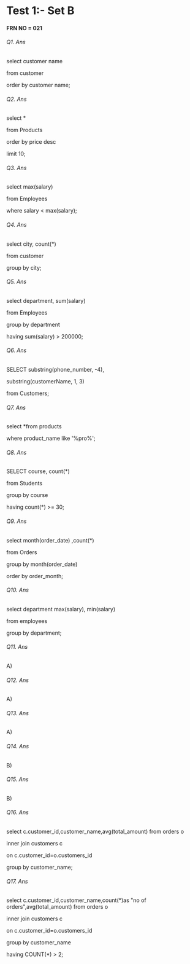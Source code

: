 # Test 1:- Set B





#### FRN NO = 021





###### Q1. Ans

select customer name

from customer

order by customer name;



###### Q2. Ans

select \*

from Products

order by price desc

limit 10;



###### Q3. Ans

select max(salary)

from Employees

where salary < max(salary);



###### Q4. Ans

select city, count(\*)

from customer

group by city;



###### Q5. Ans

select department, sum(salary)

from Employees

group by department

having sum(salary) > 200000;



###### Q6. Ans

SELECT substring(phone\_number, -4),

substring(customerName, 1, 3)

from Customers;



###### Q7. Ans

select \*from products

where product\_name like '%pro%';





###### Q8. Ans

SELECT course, count(\*)

from Students

group by course

having count(\*) >= 30;



###### Q9. Ans

select month(order\_date) ,count(\*)

from Orders

group by month(order\_date)

order by order\_month;



###### Q10. Ans

select department max(salary), min(salary)

from employees

group by department;





###### Q11. Ans

A)



###### Q12. Ans

A)



###### Q13. Ans

A)



###### Q14. Ans

B)



###### Q15. Ans

B)



###### Q16. Ans

select c.customer\_id,customer\_name,avg(total\_amount) from orders o

inner join customers c

on c.customer\_id=o.customers\_id

group by customer\_name;



###### Q17. Ans

select c.customer\_id,customer\_name,count(\*)as "no of orders",avg(total\_amount) from orders o

inner  join  customers c

on c.customer\_id=o.customers\_id

group by customer\_name

having COUNT(\*) > 2;



